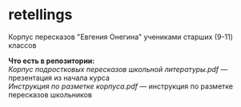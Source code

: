# retellings
Корпус пересказов "Евгения Онегина" учениками старших (9-11) классов

**Что есть в репозитории:**  
*Корпус подростковых пересказов школьной литературы.pdf* — презентация из начала курса  
*Инструкция по разметке корпуса.pdf* — инструкция по разметке пересказов школьников
